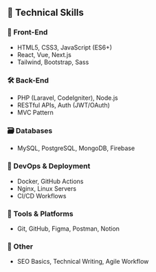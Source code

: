 ## 🧠 Technical Skills

### 🎨 Front-End
- HTML5, CSS3, JavaScript (ES6+)
- React, Vue, Next.js
- Tailwind, Bootstrap, Sass

### 🛠️ Back-End
- PHP (Laravel, CodeIgniter), Node.js
- RESTful APIs, Auth (JWT/OAuth)
- MVC Pattern

### 🗃️ Databases
- MySQL, PostgreSQL, MongoDB, Firebase

### 🚀 DevOps & Deployment
- Docker, GitHub Actions
- Nginx, Linux Servers
- CI/CD Workflows

### 🧰 Tools & Platforms
- Git, GitHub, Figma, Postman, Notion

### 🔧 Other
- SEO Basics, Technical Writing, Agile Workflow
